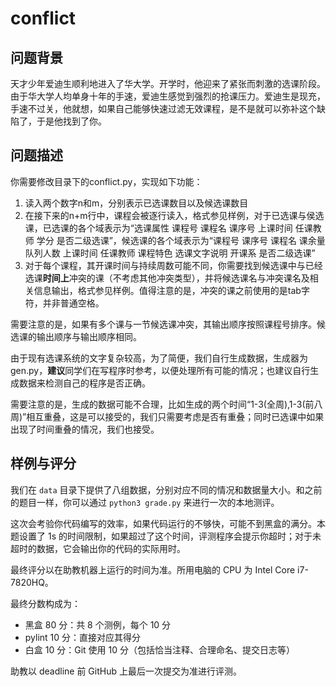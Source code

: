 # conflict

## 问题背景

天才少年爱迪生顺利地进入了华大学。开学时，他迎来了紧张而刺激的选课阶段。由于华大学人均单身十年的手速，爱迪生感觉到强烈的抢课压力。爱迪生是现充，手速不过关，他就想，如果自己能够快速过滤无效课程，是不是就可以弥补这个缺陷了，于是他找到了你。

## 问题描述

你需要修改目录下的conflict.py，实现如下功能：

1. 读入两个数字n和m，分别表示已选课数目以及候选课数目
2. 在接下来的n+m行中，课程会被逐行读入，格式参见样例，对于已选课与侯选课，已选课的各个域表示为“选课属性 课程号 课程名 课序号 上课时间 任课教师 学分 是否二级选课”，候选课的各个域表示为“课程号 课序号 课程名 课余量 队列人数 上课时间 任课教师 课程特色 选课文字说明 开课系 是否二级选课”
3. 对于每个课程，其开课时间与持续周数可能不同，你需要找到候选课中与已经选课**时间上**冲突的课（不考虑其他冲突类型），并将候选课名与冲突课名及相关信息输出，格式参见样例。值得注意的是，冲突的课之前使用的是tab字符，并非普通空格。

需要注意的是，如果有多个课与一节候选课冲突，其输出顺序按照课程号排序。候选课的输出顺序与输出顺序相同。

由于现有选课系统的文字复杂较高，为了简便，我们自行生成数据，生成器为 gen.py，**建议**同学们在写程序时参考，以便处理所有可能的情况；也建议自行生成数据来检测自己的程序是否正确。

需要注意的是，生成的数据可能不合理，比如生成的两个时间“1-3(全周),1-3(前八周)”相互重叠，这是可以接受的，我们只需要考虑是否有重叠；同时已选课中如果出现了时间重叠的情况，我们也接受。

## 样例与评分

我们在 `data` 目录下提供了八组数据，分别对应不同的情况和数据量大小。和之前的题目一样，你可以通过 `python3 grade.py` 来进行一次的本地测评。

这次会考验你代码编写的效率，如果代码运行的不够快，可能不到黑盒的满分。本题设置了 1s 的时间限制，如果超过了这个时间，评测程序会提示你超时；对于未超时的数据，它会输出你的代码的实际用时。

最终评分以在助教机器上运行的时间为准。所用电脑的 CPU 为 Intel Core i7-7820HQ。

最终分数构成为：

* 黑盒 80 分：共 8 个测例，每个 10 分
* pylint 10 分：直接对应其得分
* 白盒 10 分：Git 使用 10 分（包括恰当注释、合理命名、提交日志等）

助教以 deadline 前 GitHub 上最后一次提交为准进行评测。
